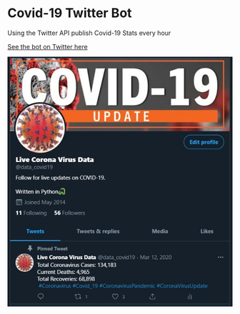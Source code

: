 # Covid-19 Twitter Bot
Using the Twitter API publish Covid-19 Stats every hour

[See the bot on Twitter here](https://twitter.com/data_covid19)


<p align="center">
<img src="https://github.com/Tureaud/Covid-19-Twitter-Bot/blob/main/Image%20Assets/Twitterprofile.JPG" />
</p>
